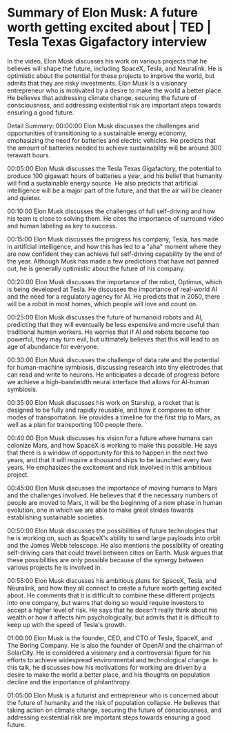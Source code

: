 # Summary of Elon Musk: A future worth getting excited about | TED | Tesla Texas Gigafactory interview

In the video, Elon Musk discusses his work on various projects that he believes will shape the future, including SpaceX, Tesla, and Neuralink. He is optimistic about the potential for these projects to improve the world, but admits that they are risky investments.
Elon Musk is a visionary entrepreneur who is motivated by a desire to make the world a better place. He believes that addressing climate change, securing the future of consciousness, and addressing existential risk are important steps towards ensuring a good future.

Detail Summary: 
00:00:00
Elon Musk discusses the challenges and opportunities of transitioning to a sustainable energy economy, emphasizing the need for batteries and electric vehicles. He predicts that the amount of batteries needed to achieve sustainability will be around 300 terawatt hours.

00:05:00
Elon Musk discusses the Tesla Texas Gigafactory, the potential to produce 100 gigawatt hours of batteries a year, and his belief that humanity will find a sustainable energy source. He also predicts that artificial intelligence will be a major part of the future, and that the air will be cleaner and quieter.

00:10:00
Elon Musk discusses the challenges of full self-driving and how his team is close to solving them. He cites the importance of surround video and human labeling as key to success.

00:15:00
Elon Musk discusses the progress his company, Tesla, has made in artificial intelligence, and how this has led to a "aha" moment where they are now confident they can achieve full self-driving capability by the end of the year. Although Musk has made a few predictions that have not panned out, he is generally optimistic about the future of his company.

00:20:00
Elon Musk discusses the importance of the robot, Optimus, which is being developed at Tesla. He discusses the importance of real-world AI and the need for a regulatory agency for AI. He predicts that in 2050, there will be a robot in most homes, which people will love and count on.

00:25:00
Elon Musk discusses the future of humanoid robots and AI, predicting that they will eventually be less expensive and more useful than traditional human workers. He worries that if AI and robots become too powerful, they may turn evil, but ultimately believes that this will lead to an age of abundance for everyone.

00:30:00
Elon Musk discusses the challenge of data rate and the potential for human-machine symbiosis, discussing research into tiny electrodes that can read and write to neurons. He anticipates a decade of progress before we achieve a high-bandwidth neural interface that allows for AI-human symbiosis.

00:35:00
Elon Musk discusses his work on Starship, a rocket that is designed to be fully and rapidly reusable, and how it compares to other modes of transportation. He provides a timeline for the first trip to Mars, as well as a plan for transporting 100 people there.

00:40:00
Elon Musk discusses his vision for a future where humans can colonize Mars, and how SpaceX is working to make this possible. He says that there is a window of opportunity for this to happen in the next two years, and that it will require a thousand ships to be launched every two years. He emphasizes the excitement and risk involved in this ambitious project.

00:45:00
Elon Musk discusses the importance of moving humans to Mars and the challenges involved. He believes that if the necessary numbers of people are moved to Mars, it will be the beginning of a new phase in human evolution, one in which we are able to make great strides towards establishing sustainable societies.

00:50:00
Elon Musk discusses the possibilities of future technologies that he is working on, such as SpaceX's ability to send large payloads into orbit and the James Webb telescope. He also mentions the possibility of creating self-driving cars that could travel between cities on Earth. Musk argues that these possibilities are only possible because of the synergy between various projects he is involved in.

00:55:00
Elon Musk discusses his ambitious plans for SpaceX, Tesla, and Neuralink, and how they all connect to create a future worth getting excited about. He comments that it is difficult to combine these different projects into one company, but warns that doing so would require investors to accept a higher level of risk. He says that he doesn't really think about his wealth or how it affects him psychologically, but admits that it is difficult to keep up with the speed of Tesla's growth.

01:00:00
Elon Musk is the founder, CEO, and CTO of Tesla, SpaceX, and The Boring Company. He is also the founder of OpenAI and the chairman of SolarCity. He is considered a visionary and a controversial figure for his efforts to achieve widespread environmental and technological change. In this talk, he discusses how his motivations for working are driven by a desire to make the world a better place, and his thoughts on population decline and the importance of philanthropy.

01:05:00
Elon Musk is a futurist and entrepreneur who is concerned about the future of humanity and the risk of population collapse. He believes that taking action on climate change, securing the future of consciousness, and addressing existential risk are important steps towards ensuring a good future.

